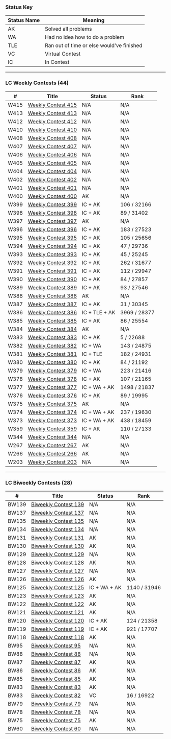 ### Status Key
| Status Name | Meaning |
| - | - |
| AK | Solved all problems |
| WA | Had no idea how to do a problem |
| TLE | Ran out of time or else would've finished |
| VC | Virtual Contest |
| IC | In Contest |

---

### LC Weekly Contests (44)
| # | Title | Status | Rank |
| - | - | - | - |
| W415 | [Weekly Contest 415](W415/) | N/A | N/A |
| W413 | [Weekly Contest 413](W413/) | N/A | N/A |
| W412 | [Weekly Contest 412](W412/) | N/A | N/A |
| W410 | [Weekly Contest 410](W410/) | N/A | N/A |
| W408 | [Weekly Contest 408](W408/) | N/A | N/A |
| W407 | [Weekly Contest 407](W407/) | N/A | N/A |
| W406 | [Weekly Contest 406](W406/) | N/A | N/A |
| W405 | [Weekly Contest 405](W405/) | N/A | N/A |
| W404 | [Weekly Contest 404](W404/) | N/A | N/A |
| W402 | [Weekly Contest 402](W402/) | N/A | N/A |
| W401 | [Weekly Contest 401](W401/) | N/A | N/A |
| W400 | [Weekly Contest 400](W400/) | AK | N/A |
| W399 | [Weekly Contest 399](W399/) | IC + AK | 106 / 32166 |
| W398 | [Weekly Contest 398](W398/) | IC + AK | 89 / 31402 |
| W397 | [Weekly Contest 397](W397/) | AK | N/A |
| W396 | [Weekly Contest 396](W396/) | IC + AK | 183 / 27523 |
| W395 | [Weekly Contest 395](W395/) | IC + AK | 105 / 25656 |
| W394 | [Weekly Contest 394](W394/) | IC + AK | 47 / 29736 |
| W393 | [Weekly Contest 393](W393/) | IC + AK | 45 / 25245 |
| W392 | [Weekly Contest 392](W392/) | IC + AK | 262 / 31677 |
| W391 | [Weekly Contest 391](W391/) | IC + AK | 112 / 29947 |
| W390 | [Weekly Contest 390](W390/) | IC + AK | 84 / 27857 |
| W389 | [Weekly Contest 389](W389/) | IC + AK | 93 / 27546 |
| W388 | [Weekly Contest 388](W388/) | AK | N/A |
| W387 | [Weekly Contest 387](W387/) | IC + AK | 31 / 30345 |
| W386 | [Weekly Contest 386](W386/) | IC + TLE + AK | 3969 / 28377 |
| W385 | [Weekly Contest 385](W385/) | IC + AK | 86 / 25554 |
| W384 | [Weekly Contest 384](W384/) | AK | N/A |
| W383 | [Weekly Contest 383](W383/) | IC + AK | 5 / 22688 |
| W382 | [Weekly Contest 382](W382/) | IC + WA | 143 / 24875 |
| W381 | [Weekly Contest 381](W381/) | IC + TLE | 182 / 24931 |
| W380 | [Weekly Contest 380](W380/) | IC + AK | 84 / 21192 |
| W379 | [Weekly Contest 379](W379/) | IC + WA | 223 / 21416 |
| W378 | [Weekly Contest 378](W378/) | IC + AK | 107 / 21165 |
| W377 | [Weekly Contest 377](W377/) | IC + WA + AK | 1498 / 21837 |
| W376 | [Weekly Contest 376](W376/) | IC + AK | 89 / 19995 |
| W375 | [Weekly Contest 375](W375/) | AK | N/A |
| W374 | [Weekly Contest 374](W374/) | IC + WA + AK | 237 / 19630 |
| W373 | [Weekly Contest 373](W373/) | IC + WA + AK | 438 / 18459 |
| W359 | [Weekly Contest 359](W359/) | IC + AK | 110 / 27133 |
| W344 | [Weekly Contest 344](W344/) | N/A | N/A |
| W267 | [Weekly Contest 267](W267/) | AK | N/A |
| W266 | [Weekly Contest 266](W266/) | AK | N/A |
| W203 | [Weekly Contest 203](W203/) | N/A | N/A |

---

### LC Biweekly Contests (28)
| # | Title | Status | Rank |
| - | - | - | - |
| BW139 | [Biweekly Contest 139](BW139/) | N/A | N/A |
| BW137 | [Biweekly Contest 137](BW137/) | N/A | N/A |
| BW135 | [Biweekly Contest 135](BW135/) | N/A | N/A |
| BW134 | [Biweekly Contest 134](BW134/) | N/A | N/A |
| BW131 | [Biweekly Contest 131](BW131/) | AK | N/A |
| BW130 | [Biweekly Contest 130](BW130/) | AK | N/A |
| BW129 | [Biweekly Contest 129](BW129/) | N/A | N/A |
| BW128 | [Biweekly Contest 128](BW128/) | AK | N/A |
| BW127 | [Biweekly Contest 127](BW127/) | N/A | N/A |
| BW126 | [Biweekly Contest 126](BW126/) | AK | N/A |
| BW125 | [Biweekly Contest 125](BW125/) | IC + WA + AK | 1140 / 31946 |
| BW123 | [Biweekly Contest 123](BW123/) | AK | N/A |
| BW122 | [Biweekly Contest 122](BW122/) | AK | N/A |
| BW121 | [Biweekly Contest 121](BW121/) | AK | N/A |
| BW120 | [Biweekly Contest 120](BW120/) | IC + AK | 124 / 21358 |
| BW119 | [Biweekly Contest 119](BW119/) | IC + AK | 921 / 17707 |
| BW118 | [Biweekly Contest 118](BW118/) | AK | N/A |
| BW95 | [Biweekly Contest 95](BW95/) | N/A | N/A |
| BW88 | [Biweekly Contest 88](BW88/) | N/A | N/A |
| BW87 | [Biweekly Contest 87](BW87/) | AK | N/A |
| BW86 | [Biweekly Contest 86](BW86/) | AK | N/A |
| BW85 | [Biweekly Contest 85](BW85/) | AK | N/A |
| BW83 | [Biweekly Contest 83](BW83/) | AK | N/A |
| BW83 | [Biweekly Contest 82](BW83/) | VC | 16 / 16922 |
| BW79 | [Biweekly Contest 79](BW79/) | N/A | N/A |
| BW78 | [Biweekly Contest 78](BW78/) | N/A | N/A |
| BW75 | [Biweekly Contest 75](BW75/) | AK | N/A |
| BW60 | [Biweekly Contest 60](BW60/) | N/A | N/A |